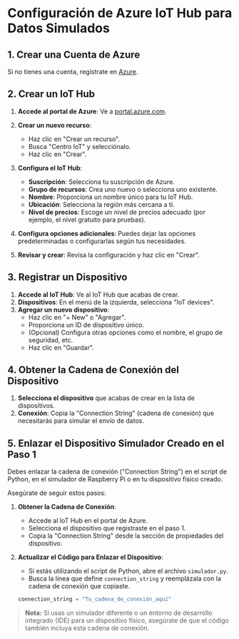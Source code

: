 # Configuración de Azure IoT Hub para Datos Simulados

## 1. Crear una Cuenta de Azure

Si no tienes una cuenta, regístrate en [Azure](https://azure.microsoft.com/).

## 2. Crear un IoT Hub

1. **Accede al portal de Azure**: Ve a [portal.azure.com](https://portal.azure.com/).
2. **Crear un nuevo recurso**:
   - Haz clic en "Crear un recurso".
   - Busca "Centro IoT" y selecciónalo.
   - Haz clic en "Crear".

3. **Configura el IoT Hub**:
   - **Suscripción**: Selecciona tu suscripción de Azure.
   - **Grupo de recursos**: Crea uno nuevo o selecciona uno existente.
   - **Nombre**: Proporciona un nombre único para tu IoT Hub.
   - **Ubicación**: Selecciona la región más cercana a ti.
   - **Nivel de precios**: Escoge un nivel de precios adecuado (por ejemplo, el nivel gratuito para pruebas).

4. **Configura opciones adicionales**: Puedes dejar las opciones predeterminadas o configurarlas según tus necesidades.

5. **Revisar y crear**: Revisa la configuración y haz clic en "Crear".

## 3. Registrar un Dispositivo

1. **Accede al IoT Hub**: Ve al IoT Hub que acabas de crear.
2. **Dispositivos**: En el menú de la izquierda, selecciona "IoT devices".
3. **Agregar un nuevo dispositivo**:
   - Haz clic en "+ New" o "Agregar".
   - Proporciona un ID de dispositivo único.
   - (Opcional) Configura otras opciones como el nombre, el grupo de seguridad, etc.
   - Haz clic en "Guardar".

## 4. Obtener la Cadena de Conexión del Dispositivo

1. **Selecciona el dispositivo** que acabas de crear en la lista de dispositivos.
2. **Conexión**: Copia la "Connection String" (cadena de conexión) que necesitarás para simular el envío de datos.

## 5. Enlazar el Dispositivo Simulador Creado en el Paso 1

Debes enlazar la cadena de conexión ("Connection String") en el script de Python, en el simulador de Raspberry Pi o en tu dispositivo físico creado.

Asegúrate de seguir estos pasos:

1. **Obtener la Cadena de Conexión**:
   - Accede al IoT Hub en el portal de Azure.
   - Selecciona el dispositivo que registraste en el paso 1.
   - Copia la "Connection String" desde la sección de propiedades del dispositivo.

2. **Actualizar el Código para Enlazar el Dispositivo**:
   - Si estás utilizando el script de Python, abre el archivo `simulador.py`.
   - Busca la línea que define `connection_string` y reemplázala con la cadena de conexión que copiaste.

   ```python
   connection_string = "Tu_cadena_de_conexión_aquí"
> **Nota:** Si usas un simulador diferente o un entorno de desarrollo integrado (IDE) para un dispositivo físico, asegúrate de que el código también incluya esta cadena de conexión.


